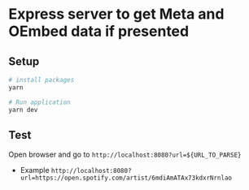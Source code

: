 # Express server to get Meta and OEmbed data if presented

## Setup

```bash
# install packages
yarn

# Run application
yarn dev
```

## Test

Open browser and go to `http://localhost:8080?url=${URL_TO_PARSE}`

- Example ``http://localhost:8080?url=https://open.spotify.com/artist/6mdiAmATAx73kdxrNrnlao``